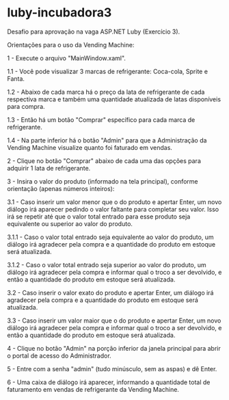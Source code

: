 # luby-incubadora3

Desafio para aprovação na vaga ASP.NET Luby (Exercício 3).

Orientações para o uso da Vending Machine:

1 - Execute o arquivo "MainWindow.xaml".

  1.1 - Você pode visualizar 3 marcas de refrigerante: Coca-cola, Sprite e Fanta.

  1.2 - Abaixo de cada marca há o preço da lata de refrigerante de cada respectiva marca e também uma quantidade atualizada de latas disponíveis para compra.

  1.3 - Então há um botão "Comprar" específico para cada marca de refrigerante.

  1.4 - Na parte inferior há o botão "Admin" para que a Administração da Vending Machine visualize quanto foi faturado em vendas.

2 - Clique no botão "Comprar" abaixo de cada uma das opções para adquirir 1 lata de refrigerante.

3 - Insira o valor do produto (informado na tela principal), conforme orientação (apenas números inteiros):

  3.1 - Caso inserir um valor menor que o do produto e apertar Enter, um novo diálogo irá aparecer pedindo o valor faltante para completar seu valor. Isso irá se repetir até que     o valor total entrado para esse produto seja equivalente ou superior ao valor do produto.

   3.1.1 - Caso o valor total entrado seja equivalente ao valor do produto, um diálogo irá agradecer pela compra e a quantidade do produto em estoque será atualizada.

   3.1.2 - Caso o valor total entrado seja superior ao valor do produto, um diálogo irá agradecer pela compra e informar qual o troco a ser devolvido, e então a quantidade do         produto em estoque será atualizada.

  3.2 - Caso inserir o valor exato do produto e apertar Enter, um diálogo irá agradecer pela compra e a quantidade do produto em estoque será atualizada.

  3.3 - Caso inserir um valor maior que o do produto e apertar Enter, um novo diálogo irá agradecer pela compra e informar qual o troco a ser devolvido, e então a quantidade do         produto em estoque será atualizada.

4 - Clique no botão "Admin" na porção inferior da janela principal para abrir o portal de acesso do Administrador.

5 - Entre com a senha "admin" (tudo minúsculo, sem as aspas) e dê Enter.

6 - Uma caixa de diálogo irá aparecer, informando a quantidade total de faturamento em vendas de refrigerante da Vending Machine.
